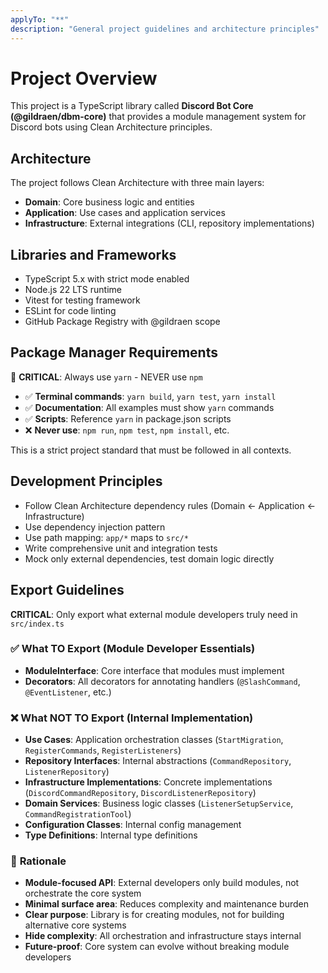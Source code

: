 ```yaml
---
applyTo: "**"
description: "General project guidelines and architecture principles"
---
```


# Project Overview

This project is a TypeScript library called **Discord Bot Core (@gildraen/dbm-core)** that provides a module management system for Discord bots using Clean Architecture principles.

## Architecture

The project follows Clean Architecture with three main layers:

- **Domain**: Core business logic and entities
- **Application**: Use cases and application services
- **Infrastructure**: External integrations (CLI, repository implementations)

## Libraries and Frameworks

- TypeScript 5.x with strict mode enabled
- Node.js 22 LTS runtime
- Vitest for testing framework
- ESLint for code linting
- GitHub Package Registry with @gildraen scope

## Package Manager Requirements

🚨 **CRITICAL**: Always use `yarn` - NEVER use `npm`

- ✅ **Terminal commands**: `yarn build`, `yarn test`, `yarn install`
- ✅ **Documentation**: All examples must show `yarn` commands
- ✅ **Scripts**: Reference `yarn` in package.json scripts
- ❌ **Never use**: `npm run`, `npm test`, `npm install`, etc.

This is a strict project standard that must be followed in all contexts.

## Development Principles

- Follow Clean Architecture dependency rules (Domain ← Application ← Infrastructure)
- Use dependency injection pattern
- Use path mapping: `app/*` maps to `src/*`
- Write comprehensive unit and integration tests
- Mock only external dependencies, test domain logic directly

## Export Guidelines

**CRITICAL**: Only export what external module developers truly need in `src/index.ts`

### ✅ **What TO Export (Module Developer Essentials)**
- **ModuleInterface**: Core interface that modules must implement
- **Decorators**: All decorators for annotating handlers (`@SlashCommand`, `@EventListener`, etc.)

### ❌ **What NOT TO Export (Internal Implementation)**
- **Use Cases**: Application orchestration classes (`StartMigration`, `RegisterCommands`, `RegisterListeners`)
- **Repository Interfaces**: Internal abstractions (`CommandRepository`, `ListenerRepository`)
- **Infrastructure Implementations**: Concrete implementations (`DiscordCommandRepository`, `DiscordListenerRepository`)
- **Domain Services**: Business logic classes (`ListenerSetupService`, `CommandRegistrationTool`)
- **Configuration Classes**: Internal config management
- **Type Definitions**: Internal type definitions

### 📝 **Rationale**
- **Module-focused API**: External developers only build modules, not orchestrate the core system
- **Minimal surface area**: Reduces complexity and maintenance burden
- **Clear purpose**: Library is for creating modules, not for building alternative core systems
- **Hide complexity**: All orchestration and infrastructure stays internal
- **Future-proof**: Core system can evolve without breaking module developers
